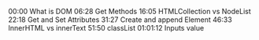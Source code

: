

00:00 What is DOM
06:28 Get Methods
16:05 HTMLCollection vs NodeList
22:18 Get and Set Attributes
31:27 Create and append Element
46:33 InnerHTML vs innerText
51:50 classList
01:01:12 Inputs value
